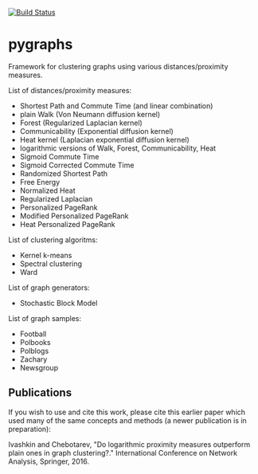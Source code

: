 [![Build Status](https://travis-ci.com/illusionww/pygraphs.svg?branch=master)](https://travis-ci.com/illusionww/py_graphs)

# pygraphs

Framework for clustering graphs using various distances/proximity measures.

List of distances/proximity measures:
* Shortest Path and Commute Time (and linear combination)
* plain Walk (Von Neumann diffusion kernel)
* Forest (Regularized Laplacian kernel)
* Communicability (Exponential diffusion kernel)
* Heat kernel (Laplacian exponential diffusion kernel)
* logarithmic versions of Walk, Forest, Communicability, Heat
* Sigmoid Commute Time
* Sigmoid Corrected Commute Time
* Randomized Shortest Path
* Free Energy
* Normalized Heat
* Regularized Laplacian
* Personalized PageRank
* Modified Personalized PageRank
* Heat Personalized PageRank

List of clustering algoritms:
* Kernel k-means
* Spectral clustering
* Ward

List of graph generators:
* Stochastic Block Model

List of graph samples:
* Football
* Polbooks
* Polblogs
* Zachary
* Newsgroup


Publications
------------

If you wish to use and cite this work, please cite this earlier paper
which used many of the same concepts and methods (a newer publication
is in preparation):

Ivashkin and Chebotarev, "Do logarithmic proximity measures outperform plain ones in graph clustering?." International Conference on Network Analysis, Springer, 2016.
